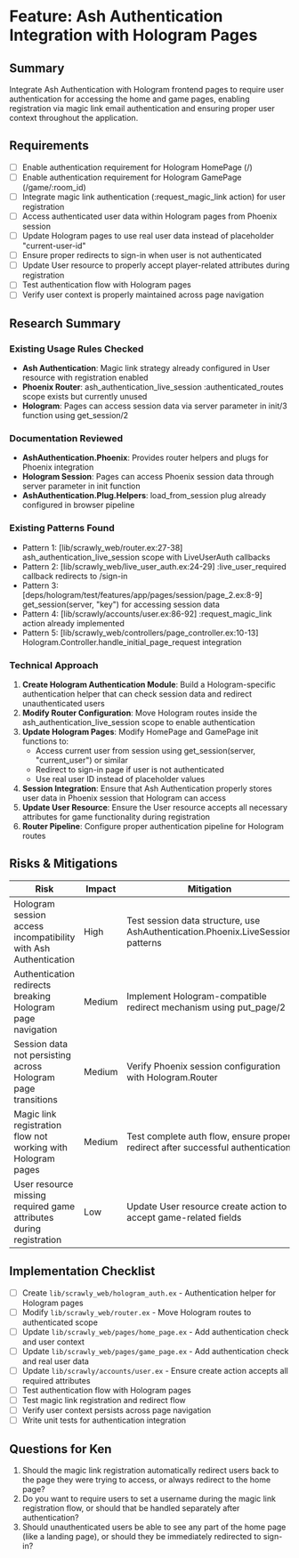 # Feature: Ash Authentication Integration with Hologram Pages

## Summary
Integrate Ash Authentication with Hologram frontend pages to require user authentication for accessing the home and game pages, enabling registration via magic link email authentication and ensuring proper user context throughout the application.

## Requirements
- [ ] Enable authentication requirement for Hologram HomePage (/)
- [ ] Enable authentication requirement for Hologram GamePage (/game/:room_id)
- [ ] Integrate magic link authentication (:request_magic_link action) for user registration
- [ ] Access authenticated user data within Hologram pages from Phoenix session
- [ ] Update Hologram pages to use real user data instead of placeholder "current-user-id"
- [ ] Ensure proper redirects to sign-in when user is not authenticated
- [ ] Update User resource to properly accept player-related attributes during registration
- [ ] Test authentication flow with Hologram pages
- [ ] Verify user context is properly maintained across page navigation

## Research Summary

### Existing Usage Rules Checked
- **Ash Authentication**: Magic link strategy already configured in User resource with registration enabled
- **Phoenix Router**: ash_authentication_live_session :authenticated_routes scope exists but currently unused
- **Hologram**: Pages can access session data via server parameter in init/3 function using get_session/2

### Documentation Reviewed
- **AshAuthentication.Phoenix**: Provides router helpers and plugs for Phoenix integration
- **Hologram Session**: Pages can access Phoenix session data through server parameter in init function
- **AshAuthentication.Plug.Helpers**: load_from_session plug already configured in browser pipeline

### Existing Patterns Found
- Pattern 1: [lib/scrawly_web/router.ex:27-38] ash_authentication_live_session scope with LiveUserAuth callbacks
- Pattern 2: [lib/scrawly_web/live_user_auth.ex:24-29] :live_user_required callback redirects to /sign-in
- Pattern 3: [deps/hologram/test/features/app/pages/session/page_2.ex:8-9] get_session(server, "key") for accessing session data
- Pattern 4: [lib/scrawly/accounts/user.ex:86-92] :request_magic_link action already implemented
- Pattern 5: [lib/scrawly_web/controllers/page_controller.ex:10-13] Hologram.Controller.handle_initial_page_request integration

### Technical Approach
1. **Create Hologram Authentication Module**: Build a Hologram-specific authentication helper that can check session data and redirect unauthenticated users
2. **Modify Router Configuration**: Move Hologram routes inside the ash_authentication_live_session scope to enable authentication
3. **Update Hologram Pages**: Modify HomePage and GamePage init functions to:
   - Access current user from session using get_session(server, "current_user") or similar
   - Redirect to sign-in page if user is not authenticated
   - Use real user ID instead of placeholder values
4. **Session Integration**: Ensure that Ash Authentication properly stores user data in Phoenix session that Hologram can access
5. **Update User Resource**: Ensure the User resource accepts all necessary attributes for game functionality during registration
6. **Router Pipeline**: Configure proper authentication pipeline for Hologram routes

## Risks & Mitigations
| Risk | Impact | Mitigation |
|------|--------|------------|
| Hologram session access incompatibility with Ash Authentication | High | Test session data structure, use AshAuthentication.Phoenix.LiveSession patterns |
| Authentication redirects breaking Hologram page navigation | Medium | Implement Hologram-compatible redirect mechanism using put_page/2 |
| Session data not persisting across Hologram page transitions | Medium | Verify Phoenix session configuration with Hologram.Router |
| Magic link registration flow not working with Hologram pages | Medium | Test complete auth flow, ensure proper redirect after successful authentication |
| User resource missing required game attributes during registration | Low | Update User resource create action to accept game-related fields |

## Implementation Checklist
- [ ] Create `lib/scrawly_web/hologram_auth.ex` - Authentication helper for Hologram pages
- [ ] Modify `lib/scrawly_web/router.ex` - Move Hologram routes to authenticated scope
- [ ] Update `lib/scrawly_web/pages/home_page.ex` - Add authentication check and user context
- [ ] Update `lib/scrawly_web/pages/game_page.ex` - Add authentication check and real user data
- [ ] Update `lib/scrawly/accounts/user.ex` - Ensure create action accepts all required attributes
- [ ] Test authentication flow with Hologram pages
- [ ] Test magic link registration and redirect flow
- [ ] Verify user context persists across page navigation
- [ ] Write unit tests for authentication integration

## Questions for Ken
1. Should the magic link registration automatically redirect users back to the page they were trying to access, or always redirect to the home page?
2. Do you want to require users to set a username during the magic link registration flow, or should that be handled separately after authentication?
3. Should unauthenticated users be able to see any part of the home page (like a landing page), or should they be immediately redirected to sign-in?
